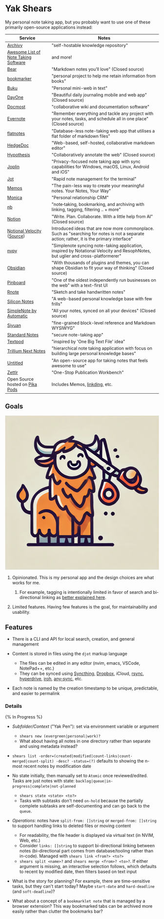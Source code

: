 # Yak Shears

My personal note taking app, but you probably want to use one of these primarily open-source applications instead:

| Service | Notes |
| --- | --- |
| [Archivy](https://github.com/archivy/archivy) | "self-hostable knowledge repository" |
| [Awesome List of Note Taking Software](https://github.com/tehtbl/awesome-note-taking) | and more! |
| [Bear](https://bear.app) | "Markdown notes you’ll love" (Closed source) |
| [bookmarker](https://github.com/dellsystem/bookmarker) | "personal project to help me retain information from books" |
| [Buku](https://github.com/jarun/buku) | "Personal mini-web in text" |
| [DayOne](https://dayoneapp.com) | "Beautiful daily journaling mobile and web app" (Closed source) |
| [Docmost](https://github.com/docmost/docmost) | "collaborative wiki and documentation software" |
| [Evernote](https://evernote.com) | "Remember everything and tackle any project with your notes, tasks, and schedule all in one place" (Closed source) |
| [flatnotes](https://github.com/dullage/flatnotes) | "Database-less note-taking web app that utilises a flat folder of markdown files" |
| [HedgeDoc](https://github.com/hedgedoc/hedgedoc) | "Web-based, self-hosted, collaborative markdown editor" |
| [Hypothesis](https://web.hypothes.is) | "Collaboratively annotate the web" (Closed source) |
| [Joplin](https://github.com/laurent22/joplin) | "Privacy-focused note taking app with sync capabilities for Windows, macOS, Linux, Android and iOS" |
| [Jot](https://github.com/shashwatah/jot) | "Rapid note management for the terminal" |
| [Memos](https://github.com/usememos/memos) | "The pain-less way to create your meaningful notes. Your Notes, Your Way" |
| [Monica](https://github.com/monicahq/monica?tab=readme-ov-file#principles) | "Personal relationship CRM" |
| [nb](https://github.com/xwmx/nb) | "note‑taking, bookmarking, and archiving with linking, tagging, filtering .. + more" |
| [Notion](https://www.notion.so) | "Write. Plan. Collaborate. With a little help from AI" (Closed source) |
| [Notional Velocity](https://notational.net) ([Source](https://github.com/scrod/nv)) | Introduced ideas that are now more commonplace. Such as "searching for notes is not a separate action; rather, it is the primary interface" |
| [nvpy](https://github.com/cpbotha/nvpy) | "Simplenote syncing note-taking application, inspired by Notational Velocity and ResophNotes, but uglier and cross-platformerer" |
| [Obsidian](https://obsidian.md) | "With thousands of plugins and themes, you can shape Obsidian to fit your way of thinking" (Closed source) |
| [Pinboard](https://pinboard.in/about/) | "One of the oldest independently run businesses on the web" with a text-first UI |
| [Rnote](https://github.com/flxzt/rnote) | "Sketch and take handwritten notes" |
| [Silicon Notes](https://github.com/cu/silicon) | "A web-based personal knowledge base with few frills" |
| [SimpleNote by Automatic](https://simplenote.com) | "All your notes, synced on all your devices" (Closed source) |
| [Siyuan](https://github.com/siyuan-note/siyuan) | "fine-grained block-level reference and Markdown WYSIWYG" |
| [Standard Notes](https://github.com/standardnotes/server) | "secure note-taking app" |
| [Textpod](https://github.com/freetonik/textpod) | "inspired by 'One Big Text File' idea" |
| [Trillium Next Notes](https://github.com/TriliumNext/Notes/) | "hierarchical note taking application with focus on building large personal knowledge bases" |
| [Untitled](https://github.com/12joan/untitled-note) | "An open-source app for taking notes that feels awesome to use" |
| [Zettlr](https://github.com/Zettlr/Zettlr) | "One-Stop Publication Workbench" |
| Open Source hosted on [Pika Pods](https://www.pikapods.com/apps#notes) | Includes Memos, [linkding](https://github.com/sissbruecker/linkding), etc. |

## Goals

![./assets/shears.webp](./assets/shears.webp)

1. Opinionated. This is my personal app and the design choices are what works for me.

    1. For example, tagging is intentionally limited in favor of search and bi-directional linking as [better explained here](https://blog.bityard.net/articles/2022/December/the-design-of-silicon-notes-with-cartoons).
1. Limited features. Having few features is the goal, for maintainability and usability.

## Features

- There is a CLI and API for local search, creation, and general management
- Content is stored in files using the `djot` markup language

    - The files can be edited in any editor (nvim, emacs, VSCode, NotePad++, etc.)
    - They can be synced using [Syncthing](https://syncthing.net/), [Dropbox](https://www.dropbox.com), iCloud, [rsync](https://jenkov.com/tutorials/rsync/detecting-file-differences.html), [hyperdrive](https://github.com/holepunchto/hyperdrive), [iroh](https://github.com/n0-computer/iroh), [any-sync](https://github.com/anyproto/tech-docs), etc.
- Each note is named by the creation timestamp to be unique, predictable, and easier to permalink

### Details

{% In Progress %}

- _Subfolder/Context_ ("Yak Pen"): set via environment variable or argument

    - `shears new (evergreen|personal|work)?`
    - What about having all notes in one directory rather than separate and using metadata instead?
- `shears list -order=(created|modified|count-links|count-merged|count-split) -desc? -status=(?)` defaults to showing the n-most recent notes by modification date
- No state initially, then manually set to `Atomic` once reviewed/edited. Tasks are just notes with state: `backlog|queue|in-progress|complete|not-planned`

    - `shears state <state> <to?>`
    - Tasks with subtasks don't need `on-hold` because the partially complete subtasks are self-documenting and can go back to the `queue`.
- _Operations_: notes have `split-from: []string` or `merged-from: []string` to support handling links to deleted files or moving content

    - For readability, the file header is displayed via virtual text (in NVIM, Web, etc.)
    - Consider `links: []string` to support bi-directional linking between notes (bi-directional part comes from database/tooling rather than in-code). Managed with `shears link <from?> <to?>`
    - `shears split <name>?` and `shears merge <from>? <to>?`. If either argument is missing, an interactive selection follows, which defaults to recent by modified date, then filters based on text input
- What is the story for planning? For example, there are time-sensitive tasks, but they can't start today? Maybe `start-date` and `hard-deadline` (and `soft-deadline`)?
- What about a concept of a `bookmarklet note` that is managed by a browser extension? This way bookmarked tabs can be archived more easily rather than clutter the bookmarks bar?
